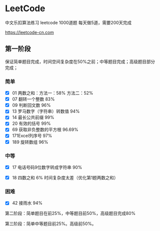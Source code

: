 # LeetCode
中文乐扣算法练习 leetcode 1000道题 每天做5道，需要200天完成

https://leetcode-cn.com



## 第一阶段

保证简单题目完成，时间空间复杂度在50%之前；中等题目完成；高级题目部分完成；

### 简单

- [x] 01 两数之和：方法一：58% 方法二：52%
- [x] 07 翻转一个整数 83%
- [x] 09 判断回文数 96%
- [x] 13 罗马数字（字符串）转数值 94%
- [x] 14 最长公共前缀 99%
- [x] 20 有效的括号 99%
- [x] 69 获取非负整数的平方根 96.69%
- [x] 171Excel列序号 97%
- [x] 189 旋转数组 96%

### 中等

- [x] 17 电话号码9位数字转成字符串 90%
- [x] 18 四数之和 6% 时间复杂度太差（优化第1题两数之和）


### 困难

- [x] 42 接雨水 94%



第二阶段：简单题目在前25%，中等题目前50%，高级题目完成80%

第三阶段：简单中等题目前25%。高级前50%。

